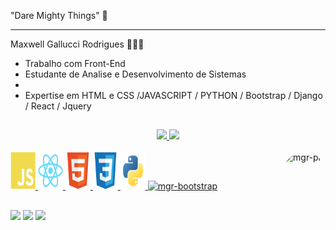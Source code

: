 "Dare Mighty Things" 🚀<br><hr>
Maxwell Gallucci Rodrigues 🙋🏼‍♂️

- Trabalho com Front-End
- Estudante de Analise e Desenvolvimento de Sistemas
- 
- Expertise em HTML e CSS /JAVASCRIPT / PYTHON / 
  Bootstrap / Django / React / Jquery

##

<div align="center">
  <a href="https://github.com/mrgallucci">
  <img height="180em" src="https://github-readme-stats.vercel.app/api?username=mrgallucci&show_icons=true&theme=tokyonight&include_all_commits=true&count_private=true"/>
  <img height="180em" src="https://github-readme-stats.vercel.app/api/top-langs/?username=mrgallucci&layout=compact&langs_count=7&theme=radical"/>
</div>
  
  <div style="display: inline_block"><br>
  <img alt="mgr-Js" height="60" width="40" src="https://raw.githubusercontent.com/devicons/devicon/master/icons/javascript/javascript-plain.svg">
  <img  alt="mgr-React" height="60" width="40" src="https://raw.githubusercontent.com/devicons/devicon/master/icons/react/react-original.svg">
  <img  alt="mgr-HTML" height="60" width="40" src="https://raw.githubusercontent.com/devicons/devicon/master/icons/html5/html5-original.svg">
  <img  alt="mgr-CSS" height="60" width="40" src="https://raw.githubusercontent.com/devicons/devicon/master/icons/css3/css3-original.svg">
  <img  alt="mgr-Python" height="60" width="40" src="https://raw.githubusercontent.com/devicons/devicon/master/icons/python/python-original.svg">
  <img alt="mgr-bootstrap" height="60" width="40" src="https://cdn.jsdelivr.net/gh/devicons/devicon/icons/bootstrap/bootstrap-plain.svg">
     <img align="right" alt="mgr-pic" height="150" style="border-radius:50px;" src="https://c.tenor.com/ZjTLN2GWlLQAAAAC/rick-and-morty-laugh.gif">
</div>
 
  ##
  <div> 
  <a href="https://instagram.com/mrgallucci_" target="_blank"><img src="https://img.shields.io/badge/-Instagram-0095D5?style=for-the-badge&logo=instagram&logoColor=white" target="_blank"></a>
  <a href = "mailto:mgrodrigues920@gmail.com"><img src="https://img.shields.io/badge/Gmail-D14836?style=for-the-badge&logo=gmail&logoColor=white"></a>
  <a href="https://www.linkedin.com/in/mrgallucci" target="_blank"><img src="https://img.shields.io/badge/-LinkedIn-%230077B5?style=for-the-badge&logo=linkedin&logoColor=white" target="_blank"></a> 
